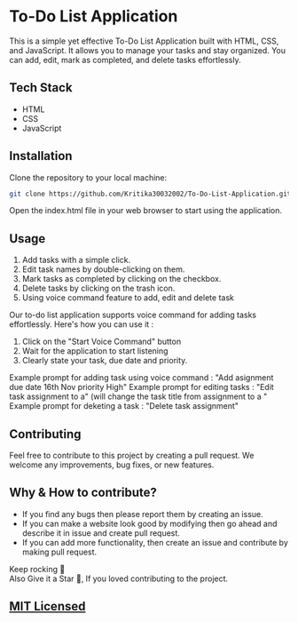 


# To-Do List Application

This is a simple yet effective To-Do List Application built with HTML, CSS, and JavaScript. It allows you to manage your tasks and stay organized. You can add, edit, mark as completed, and delete tasks effortlessly.

## Tech Stack

- HTML
- CSS
- JavaScript

## Installation

Clone the repository to your local machine:

```bash
git clone https://github.com/Kritika30032002/To-Do-List-Application.git
```
Open the index.html file in your web browser to start using the application.


## Usage
 1. Add tasks with a simple click.
 2. Edit task names by double-clicking on them.
 3. Mark tasks as completed by clicking on the checkbox.
 4. Delete tasks by clicking on the trash icon.
 5. Using voice command feature to add, edit and delete task 

Our to-do list application supports voice command for adding tasks effortlessly. Here's how you can use it :
 1. Click on the "Start Voice Command" button
 2. Wait for the application to start listening
 3. Clearly state your task, due date and priority.

Example prompt for adding task using voice command :
 "Add asignment due date 16th Nov priority High" 
Example prompt for editing tasks : 
 "Edit task assignment to a" (will change the task title from assignment to a " 
Example prompt for deketing a task : 
 "Delete task assignment"  

 
 


## Contributing
Feel free to contribute to this project by creating a pull request. We welcome any improvements, bug fixes, or new features.

## Why & How to contribute?
- If you find any bugs then please report them by creating an issue. 
- If you can make a website look good by modifying then go ahead and describe it in issue and create pull request. 
- If you can add more functionality, then create an issue and contribute by making pull request.




Keep rocking 🍻 <br>
Also Give it a Star 🌟, If you loved contributing to the project.

## [MIT Licensed](https://github.com/Kritika30032002/To-Do-List-Application/blob/main/LICENSE)
